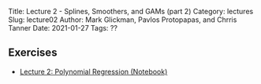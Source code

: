 Title: Lecture 2 - Splines, Smoothers, and GAMs (part 2)
Category: lectures
Slug: lecture02
Author: Mark Glickman, Pavlos Protopapas, and Chrris Tanner
Date: 2021-01-27
Tags: ??

## Exercises
- [Lecture 2: Polynomial Regression (Notebook)]({filename}notebook/L1_1.ipynb)